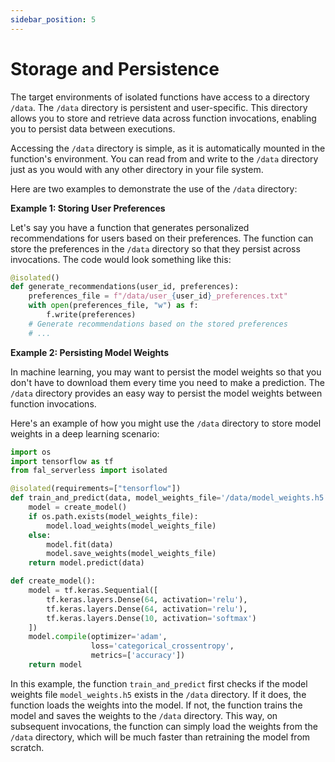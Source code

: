 ```yaml
---
sidebar_position: 5
---
```


# Storage and Persistence

The target environments of isolated functions have access to a directory `/data`. The `/data` directory is persistent and user-specific. This directory allows you to store and retrieve data across function invocations, enabling you to persist data between executions.

Accessing the `/data` directory is simple, as it is automatically mounted in the function's environment. You can read from and write to the `/data` directory just as you would with any other directory in your file system.

Here are two examples to demonstrate the use of the `/data` directory:

**Example 1: Storing User Preferences**

Let's say you have a function that generates personalized recommendations for users based on their preferences. The function can store the preferences in the `/data` directory so that they persist across invocations. The code would look something like this:

```python
@isolated()
def generate_recommendations(user_id, preferences):
    preferences_file = f"/data/user_{user_id}_preferences.txt"
    with open(preferences_file, "w") as f:
        f.write(preferences)
    # Generate recommendations based on the stored preferences
    # ...
```

**Example 2: Persisting Model Weights**

In machine learning, you may want to persist the model weights so that you don't have to download them every time you need to make a prediction. The `/data` directory provides an easy way to persist the model weights between function invocations.

Here's an example of how you might use the `/data` directory to store model weights in a deep learning scenario:

```python
import os
import tensorflow as tf
from fal_serverless import isolated

@isolated(requirements=["tensorflow"])
def train_and_predict(data, model_weights_file='/data/model_weights.h5'):
    model = create_model()
    if os.path.exists(model_weights_file):
        model.load_weights(model_weights_file)
    else:
        model.fit(data)
        model.save_weights(model_weights_file)
    return model.predict(data)

def create_model():
    model = tf.keras.Sequential([
        tf.keras.layers.Dense(64, activation='relu'),
        tf.keras.layers.Dense(64, activation='relu'),
        tf.keras.layers.Dense(10, activation='softmax')
    ])
    model.compile(optimizer='adam',
                  loss='categorical_crossentropy',
                  metrics=['accuracy'])
    return model
```

In this example, the function `train_and_predict` first checks if the model weights file `model_weights.h5` exists in the `/data` directory. If it does, the function loads the weights into the model. If not, the function trains the model and saves the weights to the `/data` directory. This way, on subsequent invocations, the function can simply load the weights from the `/data` directory, which will be much faster than retraining the model from scratch.
